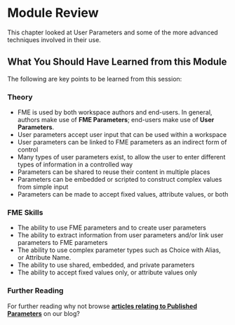 # Module Review

This chapter looked at User Parameters and some of the more advanced techniques involved in their use.

## What You Should Have Learned from this Module ##

The following are key points to be learned from this session:

### Theory

- FME is used by both workspace authors and end-users. In general, authors make use of **FME Parameters**; end-users make use of **User Parameters**.
- User parameters accept user input that can be used within a workspace
- User parameters can be linked to FME parameters as an indirect form of control
- Many types of user parameters exist, to allow the user to enter different types of information in a controlled way
- Parameters can be shared to reuse their content in multiple places
- Parameters can be embedded or scripted to construct complex values from simple input
- Parameters can be made to accept fixed values, attribute values, or both


### FME Skills

- The ability to use FME parameters and to create user parameters
- The ability to extract information from user parameters and/or link user parameters to FME parameters
- The ability to use complex parameter types such as Choice with Alias, or Attribute Name.
- The ability to use shared, embedded, and private parameters
- The ability to accept fixed values only, or attribute values only


### Further Reading ###

For further reading why not browse **[articles relating to Published Parameters](http://blog.safe.com/tag/published-parameters/)** on our blog? 